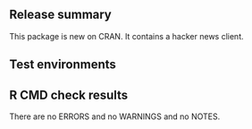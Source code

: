## Release summary

This package is new on CRAN. It contains a hacker news client.

## Test environments

## R CMD check results

There are no ERRORS and no WARNINGS and no NOTES.